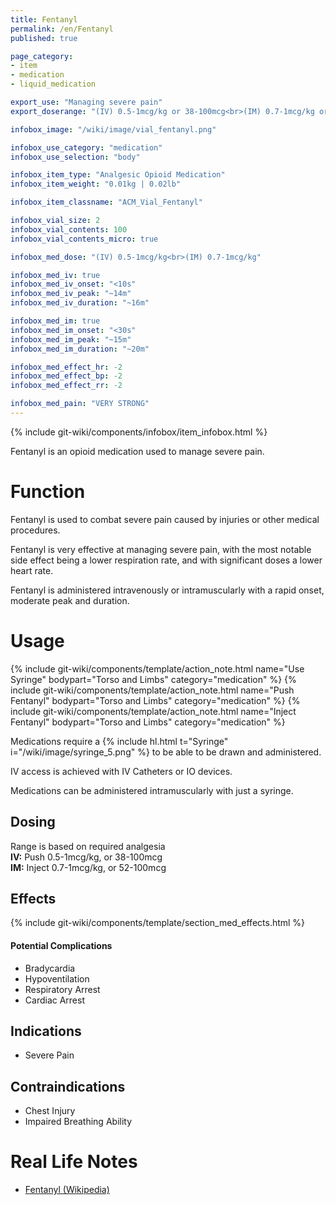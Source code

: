 ```yaml
---
title: Fentanyl
permalink: /en/Fentanyl
published: true

page_category:
- item
- medication
- liquid_medication

export_use: "Managing severe pain"
export_doserange: "(IV) 0.5-1mcg/kg or 38-100mcg<br>(IM) 0.7-1mcg/kg or 52-100mcg"

infobox_image: "/wiki/image/vial_fentanyl.png"

infobox_use_category: "medication"
infobox_use_selection: "body"

infobox_item_type: "Analgesic Opioid Medication"
infobox_item_weight: "0.01kg | 0.02lb"

infobox_item_classname: "ACM_Vial_Fentanyl"

infobox_vial_size: 2
infobox_vial_contents: 100
infobox_vial_contents_micro: true

infobox_med_dose: "(IV) 0.5-1mcg/kg<br>(IM) 0.7-1mcg/kg"

infobox_med_iv: true
infobox_med_iv_onset: "<10s"
infobox_med_iv_peak: "~14m"
infobox_med_iv_duration: "~16m"

infobox_med_im: true
infobox_med_im_onset: "<30s"
infobox_med_im_peak: "~15m"
infobox_med_im_duration: "~20m"

infobox_med_effect_hr: -2
infobox_med_effect_bp: -2
infobox_med_effect_rr: -2

infobox_med_pain: "VERY STRONG"
---
```


{% include git-wiki/components/infobox/item_infobox.html %}

Fentanyl is an opioid medication used to manage severe pain.

# Function
Fentanyl is used to combat severe pain caused by injuries or other medical procedures.

Fentanyl is very effective at managing severe pain, with the most notable side effect being a lower respiration rate, and with significant doses a lower heart rate.

Fentanyl is administered intravenously or intramuscularly with a rapid onset, moderate peak and duration.

# Usage
{% include git-wiki/components/template/action_note.html name="Use Syringe" bodypart="Torso and Limbs" category="medication" %}
{% include git-wiki/components/template/action_note.html name="Push Fentanyl" bodypart="Torso and Limbs" category="medication" %}
{% include git-wiki/components/template/action_note.html name="Inject Fentanyl" bodypart="Torso and Limbs" category="medication" %}

Medications require a {% include hl.html t="Syringe" i="/wiki/image/syringe_5.png" %} to be able to be drawn and administered.

IV access is achieved with IV Catheters or IO devices.

Medications can be administered intramuscularly with just a syringe.

## Dosing
Range is based on required analgesia<br>
**IV:** Push 0.5-1mcg/kg, or 38-100mcg<br>
**IM:** Inject 0.7-1mcg/kg, or 52-100mcg

## Effects
{% include git-wiki/components/template/section_med_effects.html %}

#### Potential Complications
- Bradycardia
- Hypoventilation
- Respiratory Arrest
- Cardiac Arrest

## Indications
- Severe Pain

## Contraindications
- Chest Injury
- Impaired Breathing Ability

# Real Life Notes
- [Fentanyl (Wikipedia)](https://en.wikipedia.org/wiki/Fentanyl)